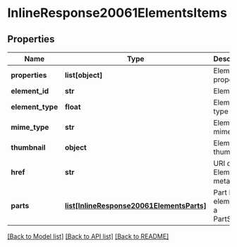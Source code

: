 # InlineResponse20061ElementsItems

## Properties
Name | Type | Description | Notes
------------ | ------------- | ------------- | -------------
**properties** | **list[object]** | Element properties | [optional] 
**element_id** | **str** | Element id | [optional] 
**element_type** | **float** | Element type | [optional] 
**mime_type** | **str** | Element mime type | [optional] 
**thumbnail** | **object** | Element&#39;s thumbnail | [optional] 
**href** | **str** | URI of Element metadata | [optional] 
**parts** | [**list[InlineResponse20061ElementsParts]**](InlineResponse20061ElementsParts.md) | Part list if element is a PartStudio | [optional] 

[[Back to Model list]](../README.md#documentation-for-models) [[Back to API list]](../README.md#documentation-for-api-endpoints) [[Back to README]](../README.md)


